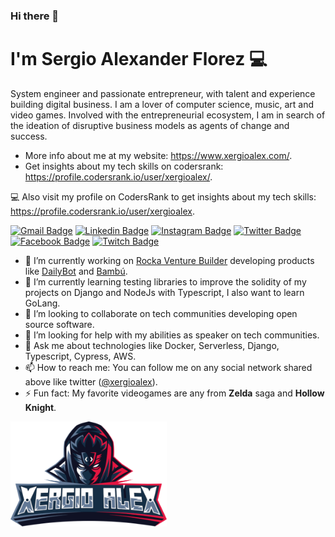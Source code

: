 ### Hi there 👋

# I'm Sergio Alexander Florez :computer: 

System engineer and passionate entrepreneur, with talent and experience building digital business.
I am a lover of computer science, music, art and video games. Involved with the entrepreneurial ecosystem, I am in search of the ideation of disruptive business models as agents of change and success.

- More info about me at my website: https://www.xergioalex.com/.
- Get insights about my tech skills on codersrank: https://profile.codersrank.io/user/xergioalex/.

:computer: Also visit my profile on CodersRank to get insights about my tech skills: https://profile.codersrank.io/user/xergioalex.

[![Gmail Badge](https://img.shields.io/badge/Gmail-D14836?style=for-the-badge&logo=gmail&logoColor=white)](mailto:xergioalex@gmail.com)
[![Linkedin Badge](https://img.shields.io/badge/LinkedIn-0077B5?style=for-the-badge&logo=linkedin&logoColor=white)](https://www.linkedin.com/in/xergioalex/)
[![Instagram Badge](https://img.shields.io/badge/Instagram-E4405F?style=for-the-badge&logo=instagram&logoColor=white)](https://www.instagram.com/xergioalex/)
[![Twitter Badge](https://img.shields.io/badge/Twitter-1DA1F2?style=for-the-badge&logo=twitter&logoColor=white)](https://twitter.com/XergioAleX)
[![Facebook Badge](https://img.shields.io/badge/Facebook-1877F2?style=for-the-badge&logo=facebook&logoColor=white)](https://www.facebook.com/xergioalex)
[![Twitch Badge](https://img.shields.io/badge/Twitch-9146FF?style=for-the-badge&logo=twitch&logoColor=white)](https://www.twitch.tv/xergioalex)

- 🔭 I’m currently working on [Rocka Venture Builder](https://rocka.co/) developing products like [DailyBot](https://www.dailybot.com/) and [Bambú](https://www.appbambu.com/).
- 🌱 I’m currently learning testing libraries to improve the solidity of my projects on Django and NodeJs with Typescript, I also want to learn GoLang.
- 👯 I’m looking to collaborate on tech communities developing open source software.
- 🤔 I’m looking for help with my abilities as speaker on tech communities.
- 💬 Ask me about technologies like Docker, Serverless, Django, Typescript, Cypress, AWS.
- 📫 How to reach me: You can follow me on any social network shared above like twitter ([@xergioalex](https://twitter.com/XergioAleX)).
- ⚡ Fun fact: My favorite videogames are any from **Zelda** saga and **Hollow Knight**.

<a href="https://www.xergioalex.com/" target="_blank">
  <img alt="XergioAleX Logo" src="xergioalex-logo.png" width="250">
</a>
